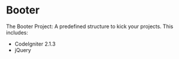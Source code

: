 Booter
======

The Booter Project: A predefined structure to kick your projects. This includes:
* CodeIgniter 2.1.3
* jQuery 
